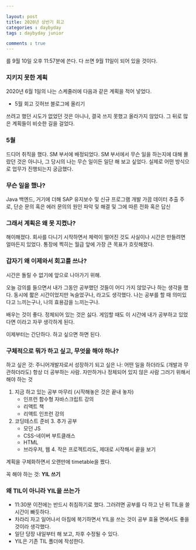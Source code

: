 ```yaml
---

layout: post
title: 2020년 상반기 회고
categories : daybyday
tags : daybyday junior

comments : true
---
```


를 9월 10일 오후 11:57분에 쓴다.
다 쓰면 9월 11일이 되어 있을 것이다.

### 지키지 못한 계획
2020년 6월 1일의 나는 스케줄러에 다음과 같은 계획을 적어 넣었다.
- 5월 회고 깃허브 블로그에 올리기

쓰려고 했던 시도가 없었던 것은 아니나, 결국 쓰지 못했고 올라가지 않았다.
그 뒤로 많은 계획들이 비슷한 길을 걸었다.

### 5월
드디어 취직을 했다.
SM 부서에 배정되었다.
SM 부서에서 무슨 일을 하는지에 대해 몰랐던 것은 아니나, 그 당시의 나는 무슨 일이든 일단 해 보고 싶었다. 실제로 어떤 방식으로 업무가 진행되는지 궁금했다.

### 무슨 일을 했나?
Java 백엔드, 거기에 더해 SAP 유지보수 및 신규 프로그램 개발
가끔 데이터 추출
주로, 단순 문의 혹은 에러 문의의 원인 파악 및 해결 및 그에 따른 전화 혹은 답신

### 그래서 계획은 왜 못 지켰나?
해이해졌다.
회사를 다니기 시작하면서 체력이 떨어진 것도 사실이나 시간은 만들려면 얼마든지 있었다.
통장에 찍히는 월급 앞에 가장 큰 목표가 흐릿해졌다.

### 갑자기 왜 이제와서 회고를 쓰나?
시간은 돌릴 수 없기에 앞으로 나아가기 위해.

오늘 강의를 들으면서 내가 그동안 공부했던 것들이 어디 가지 않았구나 하는 생각을 했다. 동시에 짧은 시간이었지만 녹슬었구나, 라고도 생각했다. 나는 공부를 할 때 의미있다고 느끼는구나, 나의 효용감을 느끼는구나.

배우는 것이 좋다. 정체되어 있는 것은 싫다. 게임할 때도 이 시간에 내가 공부하고 있었다면 이라고 자꾸 생각하게 된다.

이제부터는 간단하다. 하고 싶으면 하면 된다.

### 구체적으로 뭐가 하고 싶고, 무엇을 해야 하나?
하고 싶은 것: 주니어개발자로서 성장하기
되고 싶은 나: 어떤 일을 하더라도 (개발과 무관하더라도) 항상 더 공부하는 사람. 자만하거나 정체되어 있지 않은 사람
그러기 위해서 해야 하는 것
1. 지금 하고 있는 공부 마무리 (시작해놓은 것은 끝내 놓자)
    - 인프런 함수형 자바스크립트 강의
    - 리액트 책
    - 리액트 인프런 강의
  2. 코딩테스트 준비
	3. 추가 공부
		- 모던 JS
		- CSS-네이버 부트클래스
		- HTML
		- 브라우저, 웹
	4. 작은 프로젝트라도, 제대로 시작해서 끝을 보기

계획을 구체화하면서 오랜만에 timetable을 짰다.

꼭 해야 하는 것: **YIL 쓰기**

### 왜 TIL이 아니라 YIL을 쓰는가
- 11:30분 이전에는 반드시 취침하기로 했다. 그러려면 공부를 다 하고 난 뒤 TIL을 쓸 시간이 빠듯하다.
- 차라리 자고 일어나서 아침에 복기하면서 YIL을 쓰는 것이 공부 효율 면에서도 좋을 것이라 생각했다.
- 일단 당장 내일부터 해 보고, 차후 수정될 수 있다.
- YIL은 기존 TIL 폴더에 작성한다.
